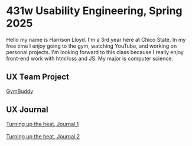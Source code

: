 # 431w Usability Engineering, Spring 2025

Hello my name is Harrison Lloyd. I'm a 3rd year here at Chico State. In my free time I enjoy going to the gym, watching YouTube, and working on personal projects. I'm looking
forward to this class because I really enjoy front-end work with html/css and JS. My major is computer science.


## UX Team Project

[GymBuddy](https://github.com/ChicoState/gymbuddy-ux)

## UX Journal
 
[Turning up the heat, Journal 1](https://github.com/UsabilityEngineering/portfolio-harryalloyd/blob/main/j01/index.md)<br><br>
[Turning up the heat, Journal 2](https://github.com/UsabilityEngineering/portfolio-harryalloyd/blob/main/j02)
